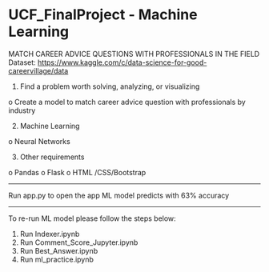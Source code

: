 # UCF_FinalProject - Machine Learning
MATCH CAREER ADVICE QUESTIONS WITH PROFESSIONALS IN THE FIELD <br />
Dataset: https://www.kaggle.com/c/data-science-for-good-careervillage/data

1.	Find a problem worth solving, analyzing, or visualizing

o Create a model to match career advice question with professionals by industry

2.	Machine Learning

o Neural Networks

3.	Other requirements

o Pandas
o Flask
o HTML /CSS/Bootstrap

-------------------------------------------------------------------------------------------------------------------------------------------

Run app.py to open the app
ML model predicts with 63% accuracy

-------------------------------------------------------------------------------------------------------------------------------------------
To re-run ML model please follow the steps below:
1.	Run Indexer.ipynb
2.	Run Comment_Score_Jupyter.ipynb
3.	Run Best_Answer.ipynb
4.	Run ml_practice.ipynb
